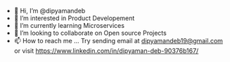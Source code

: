 - 👋 Hi, I’m @dipyamandeb
- 👀 I’m interested in Product Developement
- 🌱 I’m currently learning Microservices
- 💞️ I’m looking to collaborate on Open source Projects
- 📫 How to reach me ... Try sending email at dipyamandeb19@gmail.com or visit https://www.linkedin.com/in/dipyaman-deb-90376b167/

<!---
dipyamandeb/dipyamandeb is a ✨ special ✨ repository because its `README.md` (this file) appears on your GitHub profile.
You can click the Preview link to take a look at your changes.
--->

